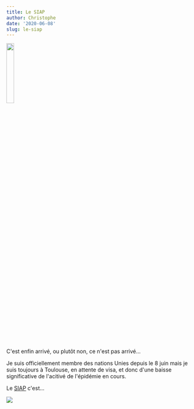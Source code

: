 ```yaml
---
title: Le SIAP
author: Christophe
date: '2020-06-08'
slug: le-siap
---
```

<img src="/post/2020-06-08-le-siap_files/UN.png" alt="" width="20%"/>

C'est enfin arrivé, ou plutôt non, ce n'est pas arrivé...

Je suis officiellement membre des nations Unies depuis le 8 juin mais je suis toujours à Toulouse, en attente de visa,  et donc d'une baisse significative de l'acitivé de l'épidémie en cours.

Le [SIAP](http://www.unsiap.or.jp/) c'est...


![](/post/2020-06-08-le-siap_files/UN.png)


